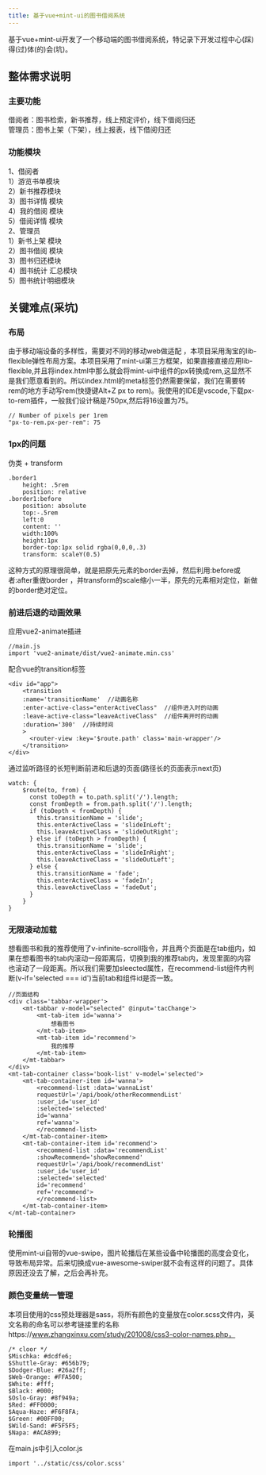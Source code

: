 ```yaml
---
title: 基于vue+mint-ui的图书借阅系统
---
```

基于vue+mint-ui开发了一个移动端的图书借阅系统，特记录下开发过程中心(踩)得(过)体(的)会(坑)。
## 整体需求说明
### 主要功能
借阅者：图书检索，新书推荐，线上预定评价，线下借阅归还  
管理员：图书上架（下架），线上报表，线下借阅归还
### 功能模块
1、借阅者  
    1）游览书单模块  
    2）新书推荐模块  
    3）图书详情 模块  
    4）我的借阅 模块  
    5）借阅详情 模块  
2、管理员  
    1）新书上架 模块  
    2）图书借阅 模块  
    3）图书归还模块  
    4）图书统计 汇总模块  
    5）图书统计明细模块  
## 关键难点(采坑)
### 布局
由于移动端设备的多样性，需要对不同的移动web做适配 ，本项目采用淘宝的lib-flexible弹性布局方案。本项目采用了mint-ui第三方框架，如果直接直接应用lib-flexible,并且将index.html中<meta name="viewport" content="width=device-width, initial-scale=1.0">那么就会将mint-ui中组件的px转换成rem,这显然不是我们愿意看到的。所以index.html的meta标签仍然需要保留，我们在需要转rem的地方手动写rem(快捷键Alt+Z px to rem)。我使用的IDE是vscode,下载px-to-rem插件，一般我们设计稿是750px,然后将16设置为75。  

```
// Number of pixels per 1rem
"px-to-rem.px-per-rem": 75
```
### 1px的问题
伪类 + transform
```
.border1
    height: .5rem
    position: relative
.border1:before
    position: absolute
    top:-.5rem
    left:0
    content: ''
    width:100%
    height:1px
    border-top:1px solid rgba(0,0,0,.3)
    transform: scaleY(0.5)
```
这种方式的原理很简单，就是把原先元素的border去掉，然后利用:before或者:after重做border ，并transform的scale缩小一半，原先的元素相对定位，新做的border绝对定位。
### 前进后退的动画效果
应用vue2-animate插进
```
//main.js
import 'vue2-animate/dist/vue2-animate.min.css'
```
配合vue的transition标签

```
<div id="app">
    <transition 
    :name='transitionName'  //动画名称
    :enter-active-class="enterActiveClass"  //组件进入时的动画
    :leave-active-class="leaveActiveClass"  //组件离开时的动画
    :duration='300'  //持续时间
    >
      <router-view :key='$route.path' class='main-wrapper'/>
    </transition>
</div>
```
通过监听路径的长短判断前进和后退的页面(路径长的页面表示next页)

```
watch: {
    $route(to, from) {
      const toDepth = to.path.split('/').length;
      const fromDepth = from.path.split('/').length;
      if (toDepth < fromDepth) {
        this.transitionName = 'slide';
        this.enterActiveClass = 'slideInLeft';
        this.leaveActiveClass = 'slideOutRight';
      } else if (toDepth > fromDepth) {
        this.transitionName = 'slide';
        this.enterActiveClass = 'slideInRight';
        this.leaveActiveClass = 'slideOutLeft';
      } else {
        this.transitionName = 'fade';
        this.enterActiveClass = 'fadeIn';
        this.leaveActiveClass = 'fadeOut';
      }
    }
}
```
### 无限滚动加载
想看图书和我的推荐使用了v-infinite-scroll指令，并且两个页面是在tab组内，如果在想看图书的tab内滚动一段距离后，切换到我的推荐tab内，发现里面的内容也滚动了一段距离。所以我们需要加sleected属性，在recommend-list组件内判断(v-if='selected === id')当前tab和组件id是否一致。

```
//页面结构
<div class='tabbar-wrapper'>
    <mt-tabbar v-model="selected" @input='tacChange'>
        <mt-tab-item id='wanna'>
            想看图书
        </mt-tab-item>
        <mt-tab-item id='recommend'>
            我的推荐
        </mt-tab-item>
    </mt-tabbar>
</div>
<mt-tab-container class='book-list' v-model='selected'>
    <mt-tab-container-item id='wanna'>
        <recommend-list :data='wannaList' 
        requestUrl='/api/book/otherRecommendList' 
        :user_id='user_id'
        :selected='selected'
        id='wanna'
        ref='wanna'>
        </recommend-list>
    </mt-tab-container-item>
    <mt-tab-container-item id='recommend'>
        <recommend-list :data='recommendList' 
        :showRecommend='showRecommend'
        requestUrl='/api/book/recommendList' 
        :user_id='user_id'
        :selected='selected'
        id='recommend'
        ref='recommend'>
        </recommend-list>
    </mt-tab-container-item>
</mt-tab-container>
```
### 轮播图
使用mint-ui自带的vue-swipe，图片轮播后在某些设备中轮播图的高度会变化，导致布局异常。后来切换成vue-awesome-swiper就不会有这样的问题了。具体原因还没去了解，之后会再补充。
### 颜色变量统一管理
本项目使用的css预处理器是sass，将所有颜色的变量放在color.scss文件内，英文名称的命名可以参考链接里的名称https://www.zhangxinxu.com/study/201008/css3-color-names.php，

```
/* cloor */
$Mischka: #dcdfe6;
$Shuttle-Gray: #656b79;
$Dodger-Blue: #26a2ff;
$Web-Orange: #FFA500;
$White: #fff;
$Black: #000;
$Oslo-Gray: #8f949a;
$Red: #FF0000;
$Aqua-Haze: #F6F8FA;
$Green: #00FF00;
$Wild-Sand: #F5F5F5;
$Napa: #ACA899;
```
在main.js中引入color.js

```
import '../static/css/color.scss'
```

